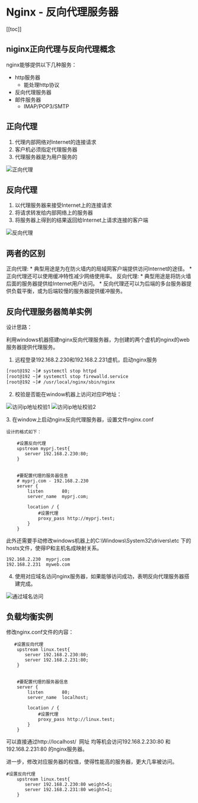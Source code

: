 # Nginx - 反向代理服务器

[[toc]]

## niginx正向代理与反向代理概念
nginx能够提供以下几种服务：

* http服务器
    * 能处理http协议
* 反向代理服务器
* 邮件服务器
    * IMAP/POP3/SMTP

## 正向代理

1. 代理内部网络对Internet的连接请求
2. 客户机必须指定代理服务器
3. 代理服务器是为用户服务的

![正向代理](/_images/devops/nginx/正向代理.png)

## 反向代理

1. 以代理服务器来接受Internet上的连接请求
2. 将请求转发给内部网络上的服务器
3. 将服务器上得到的结果返回给Internet上请求连接的客户端

![反向代理](/_images/devops/nginx/反向代理.png)

## 两者的区别

正向代理:
    * 典型用途是为在防火墙内的局域网客户端提供访问Internet的途径。
    * 正向代理还可以使用缓冲特性减少网络使用率。
反向代理:
    * 典型用途是将防火墙后面的服务器提供给Internet用户访问。
    * 反向代理还可以为后端的多台服务器提供负载平衡，或为后端较慢的服务器提供缓冲服务。

## 反向代理服务器简单实例

设计思路：

利用windows机器搭建nginx反向代理服务器，为创建的两个虚机的nginx的web服务器提供代理服务。

1. 远程登录192.168.2.230和192.168.2.231虚机，启动nginx服务

```bash
[root@192 ~]# systemctl stop httpd
[root@192 ~]# systemctl stop firewalld.service
[root@192 ~]# /usr/local/nginx/sbin/nginx
```

2. 校验是否能在window机器上访问对应IP地址：

![访问ip地址校验1](/_images/devops/nginx/访问ip地址校验1.png)
![访问ip地址校验2](/_images/devops/nginx/访问ip地址校验2.png)

3. 在window上启动nginx反向代理服务器，设置文件nginx.conf

```
设计的格式如下： 	

    #设置反向代理
	upstream myprj.test{
	   server 192.168.2.230:80;  
	}
	
	
	#要配置代理的服务器信息
	# myprj.com - 192.168.2.230 
    server {
        listen       80;
        server_name  myprj.com;

        location / {
            #设置代理
            proxy_pass http://myprj.test;
        }
	}
```

此外还需要手动修改windows机器上的C:\Windows\System32\drivers\etc 下的hosts文件，使得IP和主机名成映射关系。
```
192.168.2.230  myprj.com
192.168.2.231  myweb.com
```

4. 使用对应域名访问nginx服务器，如果能够访问成功，表明反向代理服务器搭建完成。

![通过域名访问](/_images/devops/nginx/通过域名访问.png)

## 负载均衡实例

修改nginx.conf文件的内容：
```
   #设置反向代理
	upstream linux.test{
	   server 192.168.2.230:80; 
	   server 192.168.2.231:80;  	   
	}
	

	#要配置代理的服务器信息
    server {
        listen       80;
        server_name  localhost;

        location / {
            #设置代理
            proxy_pass http://linux.test;
        }
	}
```

可以直接通过http://localhost/  网址 均等机会访问192.168.2.230:80 和192.168.2.231:80 的nginx服务器。

进一步，修改对应服务器的权值，使得性能高的服务器，更大几率被访问。
```
#设置反向代理
	upstream linux.test{
	   server 192.168.2.230:80 weight=5; 
	   server 192.168.2.231:80 weight=1;  	   
	}
```